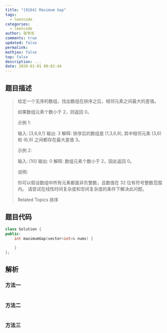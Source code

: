 ```yaml
---
title: "[0164] Maximum Gap"
tags:
  - leetcode
categories:
  - leetcode
author: 张学志
comments: true
updated: false
permalink:
mathjax: false
top: false
description: ...
date: 2020-01-01 00:02:44
---
```


## 题目描述

> 给定一个无序的数组，找出数组在排序之后，相邻元素之间最大的差值。 
> 
> 如果数组元素个数小于 2，则返回 0。 
> 
> 示例 1: 
> 
> 输入: [3,6,9,1]
> 输出: 3
> 解释: 排序后的数组是 [1,3,6,9], 其中相邻元素 (3,6) 和 (6,9) 之间都存在最大差值 3。 
> 
> 示例 2: 
> 
> 输入: [10]
> 输出: 0
> 解释: 数组元素个数小于 2，因此返回 0。 
> 
> 说明: 
> 
> 
> 你可以假设数组中所有元素都是非负整数，且数值在 32 位有符号整数范围内。 
> 请尝试在线性时间复杂度和空间复杂度的条件下解决此问题。 
> 
> Related Topics 排序

## 题目代码

```cpp
class Solution {
public:
    int maximumGap(vector<int>& nums) {
        
    }
};
```

## 解析

### 方法一

```cpp

```

### 方法二

```cpp

```

### 方法三

```cpp

```


